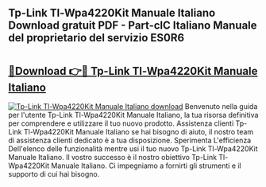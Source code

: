 ## Tp-Link Tl-Wpa4220Kit Manuale Italiano Download gratuit PDF - Part-clC Italiano Manuale del proprietario del servizio ES0R6

# <h2><a href="http://dfbihrn.blite.top/?on=Tp-Link+Tl-Wpa4220Kit+Manuale+Italiano">🔗Download 👉🔴 Tp-Link Tl-Wpa4220Kit Manuale Italiano</a></h2>

[![Tp-Link Tl-Wpa4220Kit Manuale Italiano download](https://i.imgur.com/lujVjoI.png)](http://dfbihrn.blite.top/?on=Tp-Link+Tl-Wpa4220Kit+Manuale+Italiano)
Benvenuto nella guida per l'utente Tp-Link Tl-Wpa4220Kit Manuale Italiano, la tua risorsa definitiva per comprendere e utilizzare il tuo nuovo prodotto. Assistenza clienti Tp-Link Tl-Wpa4220Kit Manuale Italiano se hai bisogno di aiuto, il nostro team di assistenza clienti dedicato è a tua disposizione. Sperimenta L'efficienza Dell'elenco delle funzionalità mentre usi il tuo nuovo Tp-Link Tl-Wpa4220Kit Manuale Italiano. Il vostro successo è il nostro obiettivo Tp-Link Tl-Wpa4220Kit Manuale Italiano. Ci impegniamo a fornirti gli strumenti e il supporto di cui hai bisogno.
